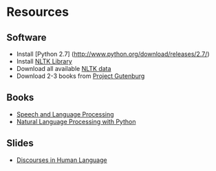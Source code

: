 Resources
=========

Software
--------
* Install [Python 2.7] (http://www.python.org/download/releases/2.7/)
* Install [NLTK Library](http://nltk.org/install.html)
* Download all available [NLTK data](http://nltk.org/data.html)
* Download 2-3 books from [Project Gutenburg](http://www.gutenberg.org/)

Books
-----
* [Speech and Language Processing](http://www.amazon.com/Speech-Language-Processing-2nd-Edition/dp/0131873210)
* [Natural Language Processing with Python](http://www.amazon.com/Natural-Language-Processing-Python-Steven/dp/0596516495)

Slides
------
* [Discourses in Human Language](http://bengfort.com/presentations/discourses-in-language-processing/index.html)
